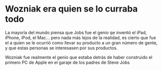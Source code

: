 # Wozniak era quien se lo curraba todo

La mayoría del mundo piensa que Jobs fue el genio qe inventó el iPad, iPhone, iPod, el Mac... pero nada más lejos de la realidad, es cierto que fue el a quien se le ocurrió como llevar su producto a un gran número de gente, y que estas personas se interesasen por sus productos.

Wozniak fue realmente el genio que estaba detrás de haber construido el primero PC de Apple en el garaje de los padres de Steve Jobs
